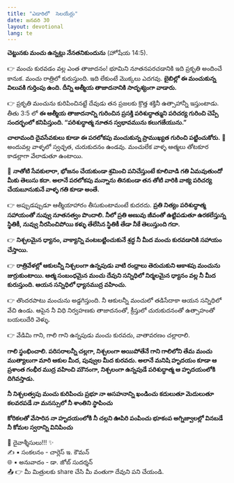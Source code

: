 ```yaml
---
title: "ఎడారిలో  సెలయేర్లు"
date: జనవరి 30
layout: devotional
lang: te
---
```


**చెట్టునకు మంచు ఉన్నట్లు నేనతనికుందును**
 (హోషేయ 14:5).

👉 మంచు కురవడం వల్ల ఎంత తాజాదనం! భూమిని నూతనపరచడానికి ఇది ప్రకృతి అందించే కానుక. మంచు రాత్రిలో కురుస్తుంది. ఇది లేకుంటే మొక్కలు ఎదగవు. 
**బైబిల్లో ఈ మంచుకున్న విలువకి గుర్తింపు ఉంది. దీన్ని ఆత్మీయ తాజాదనానికి సాదృశ్యంగా వాడారు.**

👉 ప్రకృతి మంచును కురిపించినట్టే దేవుడు తన ప్రజలకు క్రొత్త శక్తినీ ఉత్సాహాన్నీ ఇస్తుంటాడు. తీతు 3:5 లో 
**ఈ ఆత్మీయ తాజాదనాన్ని గురించిన ప్రసక్తి పరిశుద్ధాత్ముని పరిచర్య గురించి చెప్పే సందర్భంలో కనిపిస్తుంది. “పరిశుద్ధాత్మ నూతన స్వభావమును కలుగజేయును.”**

 **చాలామంది దైవసేవకులు కూడా ఈ పరలోకపు మంచుకున్న ప్రాముఖ్యత గురించి పట్టించుకోరు.**
🔹 అందువల్ల వాళ్ళలో స్వచ్ఛత, చురుకుదనం ఉండవు. మంచులేక వాళ్ళ ఆత్మలు తోటకూర కాడల్లాగా వేలాడుతూ ఉంటాయి.

🔺 **నాతోటి సేవకులారా, భోజనం చేయకుండా శ్రమించి పనిచేస్తుంటే కూలివాడి గతి ఏమవుతుందో మీకు తెలుసు కదా. అలానే పరలోకపు మన్నాను తినకుండా తన తోటి వారికి వాక్య పరిచర్య చేయబూనుకునే వాళ్ళ గతి కూడా అంతే.**

👉 అప్పుడప్పుడూ ఆత్మీయాహారం తీసుకుంటామంటే కుదరదు. **ప్రతి నిత్యం పరిశుద్ధాత్మ సహాయంతో నువ్వు నూతనత్వం పొందాలి. నీలో ప్రతి అణువు జీవంతో ఉట్టిపడుతూ ఉరకలేస్తున్న స్థితికీ, నువ్వు నీరసించిపోయి కళ్ళు తేలేసిన స్థితికీ తేడా నీకే తెలుస్తుంది గదా.**

👉 **నిశ్చలమైన ధ్యానం, వాక్యాన్ని వంటబట్టించుకునే శ్రద్ధ నీ మీద మంచు కురవడానికి సహాయం చేస్తాయి.**

👉 **రాత్రివేళల్లో ఆకులన్నీ నిశ్చలంగా ఉన్నపుడు వాటి రంధ్రాలు తెరుచుకుని ఆకాశపు మంచును జుర్రుకుంటాయి. ఆత్మ సంబంధమైన మంచు దేవుని సన్నిధిలో నిర్మలమైన ధ్యానం వల్ల నీ మీద కురుస్తుంది. ఆయన సన్నిధిలో ధ్యానముద్ర వహించు.**

👉 తొందరపాటు మంచును అడ్డగిస్తుంది. నీ ఆకులన్నీ మంచులో తడిసేదాకా ఆయన సన్నిధిలో వేచి ఉండు. ఆపైన నీ విధి నిర్వహణకు తాజాదనంతో, క్రీస్తులో చురుకుదనంతో ఉత్సాహంతో బయలుదేరి వెళ్ళు.

👉 వేడిమి గాని, గాలి గాని ఉన్నపుడు మంచు కురవదు, వాతావరణం చల్లారాలి. 

**గాలి స్థంభించాలి. పరిసరాలన్నీ చల్లగా, నిశ్చలంగా అయిపోతేనే గాని గాలిలోని తేమ మంచు ముత్యాలుగా మారి ఆకుల మీద, పువ్వుల మీద కురవదు. అలానే మనిషి హృదయం కూడా ఆ ప్రశాంత గంభీర ముద్ర వహించి మౌనంగా, నిశ్చలంగా ఉన్నపుడే పరిశుద్ధాత్మ ఆ హృదయంలోకి దిగివస్తాడు.**

**నీ నిశ్చలత్వపు మంచు కురిపించు ప్రభూ నా అసహనాన్ని ఖండించు కదులుతూ మెదులుతూ కలవరపడే నా మనస్సులో నీ శాంతిని స్థాపించు**

**కోరికలతో వేసారిన నా హృదయంలోకి నీ చల్లని ఊపిరి పంపించు భూకంప అగ్నిజ్వాలల్లో వినబడే నీ కోమల స్వరాన్ని వినిపించు**


<div class="blessing">🙏 <span class="bless-text">దైవాశ్శీసులు!!!</span> ✨</div>

<div class="credit">✍️ <span class="credit-text">▪ సంకలనం - చార్లెస్ ఇ. కౌమన్</span></div>
<div class="credit">🌐 <span class="credit-text">▪ అనువాదం - డా. జోబ్ సుదర్శన్</span></div>


<div class="share">📤 👉 <span class="share-text">మీ మిత్రులకు share చేసి మీ వంతుగా దేవుని పని చేయండి.</span></div>
